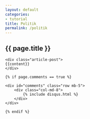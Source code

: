 ```yaml
---
layout: default
categories:
- tutorial
title: Politik 
permalink: /politik
---
```

<section>
    <div class="section-title">
        <h2><span>{{ page.title }}</span></h2>
    </div>

    <div class="article-post">
    {{content}}
    </div>

    {% if page.comments == true %}

    <div id="comments" class="row mb-5">
        <div class="col-md-8">
            {% include disqus.html %}
        </div>
    </div>

    {% endif %}
</section>
